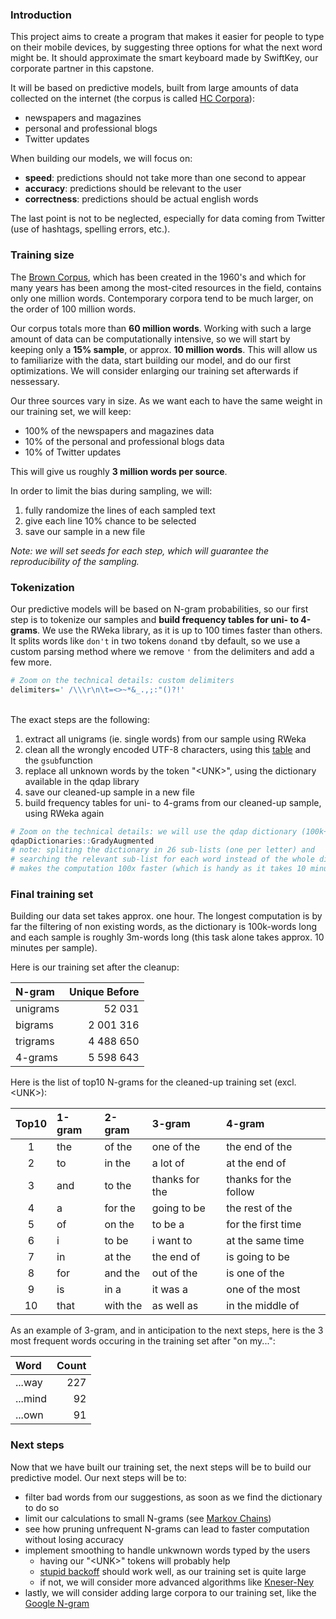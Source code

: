 ### Introduction

This project aims to create a program that makes it easier for people to type on their mobile devices, by suggesting three options for what the next word might be. It should approximate the smart keyboard made by SwiftKey, our corporate partner in this capstone. 

It will be based on predictive models, built from large amounts of data collected on the internet (the corpus is called [HC Corpora](http://www.corpora.heliohost.org/)):

+ newspapers and magazines
+ personal and professional blogs
+ Twitter updates

When building our models, we will focus on:

+ **speed**: predictions should not take more than one second to appear
+ **accuracy**: predictions should be relevant to the user
+ **correctness**: predictions should be actual english words

The last point is not to be neglected, especially for data coming from Twitter (use of hashtags, spelling errors, etc.).


### Training size

The [Brown Corpus](https://en.wikipedia.org/wiki/Brown_Corpus), which has been created in the 1960's and which for many years has been among the most-cited resources in the field, contains only one million words. Contemporary corpora tend to be much larger, on the order of 100 million words.

Our corpus totals more than **60 million words**. Working with such a large amount of data can be computationally intensive, so we will start by keeping only a **15% sample**, or approx. **10 million words**. This will allow us to familiarize with the data, start building our model, and do our first optimizations. We will consider enlarging our training set afterwards if nessessary.

Our three sources vary in size. As we want each to have the same weight in our training set, we will keep:

+ 100% of the newspapers and magazines data
+ 10% of the personal and professional blogs data
+ 10% of Twitter updates

This will give us roughly **3 million words per source**.

In order to limit the bias during sampling, we will:

1. fully randomize the lines of each sampled text
2. give each line 10% chance to be selected
3. save our sample in a new file

*Note: we will set seeds for each step, which will guarantee the reproducibility of the sampling.*


### Tokenization

Our predictive models will be based on N-gram probabilities, so our first step is to tokenize our samples and **build frequency tables for uni- to 4-grams**. We use the RWeka library, as it is up to 100 times faster than others. It splits words like `don't` in two tokens `don`and `t`by default, so we use a custom parsing  method where we remove `'` from the delimiters and add a few more. 

```r
# Zoom on the technical details: custom delimiters
delimiters=' /\\\r\n\t=<>~*&_.,;:"()?!'
```

<br/>
The exact steps are the following:

1. extract all unigrams (ie. single words) from our sample using RWeka
2. clean all the wrongly encoded UTF-8 characters, using this [table](http://www.i18nqa.com/debug/utf8-debug.html) and the `gsub`function
3. replace all unknown words by the token "&lt;UNK&gt;", using the dictionary available in the qdap library
4. save our cleaned-up sample in a new file
5. build frequency tables for uni- to 4-grams from our cleaned-up sample, using RWeka again

```r
# Zoom on the technical details: we will use the qdap dictionary (100k+ words)
qdapDictionaries::GradyAugmented
# note: spliting the dictionary in 26 sub-lists (one per letter) and 
# searching the relevant sub-list for each word instead of the whole dictionary
# makes the computation 100x faster (which is handy as it takes 10 minutes when optimized)
```


### Final training set

Building our data set takes approx. one hour. The longest computation is by far the filtering of non existing words, as the dictionary is 100k-words long and each sample is roughly 3m-words long (this task alone takes approx. 10 minutes per sample).

Here is our training set after the cleanup:

| N-gram | Unique Before | 
|:-------|--------------:|
| unigrams |     52 031  | 
| bigrams  |  2 001 316  |  
| trigrams |  4 488 650  | 
| 4-grams  |  5 598 643  | 


Here is the list of top10 N-grams for the cleaned-up training set (excl. &lt;UNK&gt;):

| Top10 | 1-gram | 2-gram   | 3-gram | 4-gram |
|:-----:|:-------|:---------|:-------|:-------|
|     1 |    the |   of the |      one of the |         the end of the |
|     2 |     to |   in the |        a lot of |          at the end of |
|     3 |    and |   to the |  thanks for the |  thanks for the follow |
|     4 |      a |  for the |     going to be |        the rest of the |
|     5 |     of |   on the |         to be a |     for the first time |
|     6 |      i |    to be |       i want to |       at the same time |
|     7 |     in |   at the |      the end of |         is going to be |
|     8 |    for |  and the |      out of the |          is one of the |
|     9 |     is |     in a |        it was a |        one of the most |
|    10 |   that | with the |      as well as |       in the middle of |


As an example of 3-gram, and in anticipation to the next steps, here is the 3 most frequent words occuring in the training set after "on my...":

| Word | Count | 
|:-------|-----:|
| ...way  |  227 | 
| ...mind |   92 |  
| ...own  |   91 | 


### Next steps

Now that we have built our training set, the next steps will be to build our predictive model. Our next steps will be to:

+ filter bad words from our suggestions, as soon as we find the dictionary to do so
+ limit our calculations to small N-grams (see [Markov Chains](https://en.wikipedia.org/wiki/Markov_chain))
+ see how pruning unfrequent N-grams can lead to faster computation without losing accuracy
+ implement smoothing to handle unkwnown words typed by the users
  + having our "&lt;UNK&gt;" tokens will probably help
  + [stupid backoff](http://www.aclweb.org/anthology/D07-1090.pdf) should work well, as our training set is quite large
  + if not, we will consider more advanced algorithms like [Kneser-Ney](https://en.wikipedia.org/wiki/Kneser%E2%80%93Ney_smoothing)
+ lastly, we will consider adding large corpora to our training set, like the [Google N-gram](http://storage.googleapis.com/books/ngrams/books/datasetsv2.html)